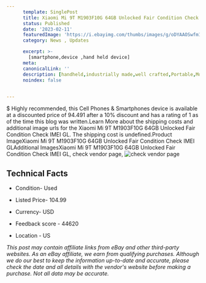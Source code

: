 ```yaml
---
      template: SinglePost
      title: Xiaomi Mi 9T M1903F10G 64GB Unlocked Fair Condition Check IMEI GL
      status: Published
      date: '2023-02-11'
      featuredImage: 'https://i.ebayimg.com/thumbs/images/g/oDYAAOSwfm1j5oCU/s-l225.jpg'
      category: News , Updates

      excerpt: >-
        [smartphone,device ,hand held device]
      meta:
      canonicalLink: ''
      description: [handheld,industrially made,well crafted,Portable,Mobile,Compact,Convenient,Lightweight,Maneuverable,Man-portable,Miniature,Carriable,Hand-held,Light,Holdable,Transportable,Mobile device,Pocket-sized,On-the-go,Wireless,Cordless,Compact size,Convenient size, smartphone,device ,hand held device]
      noindex: false

        
---
```

$
    Highly recommended, this Cell Phones & Smartphones device is available at a discounted price of 94.491 after a 10% discount and has a rating of 1 as of the time this blog was written.Learn More about the shipping costs and additional image urls for the Xiaomi Mi 9T M1903F10G 64GB Unlocked Fair Condition Check IMEI GL. The shipping cost is undefined.Product ImageXiaomi Mi 9T M1903F10G 64GB Unlocked Fair Condition Check IMEI GLAdditional ImagesXiaomi Mi 9T M1903F10G 64GB Unlocked Fair Condition Check IMEI GL, check vendor page, ![check vendor page](https://origin-galleryplus.ebayimg.com/ws/web/334741076716_2_0_1/225x225.jpg,https://origin-galleryplus.ebayimg.com/ws/web/334741076716_3_0_1/225x225.jpg,https://origin-galleryplus.ebayimg.com/ws/web/334741076716_4_0_1/225x225.jpg,https://origin-galleryplus.ebayimg.com/ws/web/334741076716_5_0_1/225x225.jpg,https://origin-galleryplus.ebayimg.com/ws/web/334741076716_6_0_1/225x225.jpg,https://origin-galleryplus.ebayimg.com/ws/web/334741076716_7_0_1/225x225.jpg)
    
    

 ## Technical Facts 



     
      

 - Condition- Used 


      

 - Listed Price- 104.99 


      

 - Currency- USD 


      

 - Feedback score - 44620 


      

 - Location - US 


      
      

 *_This post may contain affiliate links from eBay and other third-party websites. As an eBay affiliate, we earn from qualifying purchases. Although we do our best to keep the information up-to-date and accurate, please check the date and all details with the vendor's website before making a purchase. Not all data may be accurate._*



    
    
    
    
    